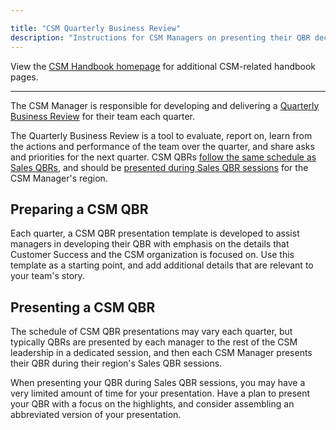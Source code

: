 ```yaml
---

title: "CSM Quarterly Business Review"
description: "Instructions for CSM Managers on presenting their QBR decks."
---
```








View the [CSM Handbook homepage](https://about.gitlab.com/handbook/customer-success/csm/) for additional CSM-related handbook pages.

----

The CSM Manager is responsible for developing and delivering a [Quarterly Business Review](https://about.gitlab.com/handbook/sales/qbrs/) for their team each quarter.

The Quarterly Business Review is a tool to evaluate, report on, learn from the actions and performance of the team over the quarter, and share asks and priorities for the next quarter. CSM QBRs [follow the same schedule as Sales QBRs](https://about.gitlab.com/handbook/sales/qbrs/#qbr-schedules), and should be [presented during Sales QBR sessions](#presenting-a-csm-qbr) for the CSM Manager's region.

## Preparing a CSM QBR

Each quarter, a CSM QBR presentation template is developed to assist managers in developing their QBR with emphasis on the details that Customer Success and the CSM organization is focused on. Use this template as a starting point, and add additional details that are relevant to your team's story.

## Presenting a CSM QBR

The schedule of CSM QBR presentations may vary each quarter, but typically QBRs are presented by each manager to the rest of the CSM leadership in a dedicated session, and then each CSM Manager presents their QBR during their region's Sales QBR sessions.

When presenting your QBR during Sales QBR sessions, you may have a very limited amount of time for your presentation. Have a plan to present your QBR with a focus on the highlights, and consider assembling an abbreviated version of your presentation.
